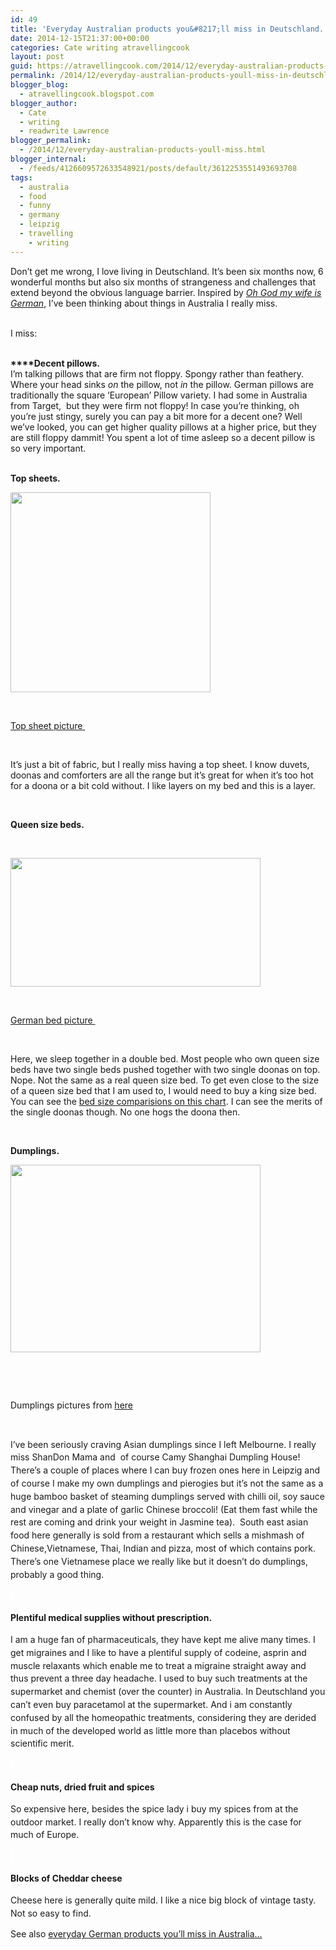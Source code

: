 ```yaml
---
id: 49
title: 'Everyday Australian products you&#8217;ll miss in Deutschland.'
date: 2014-12-15T21:37:00+00:00
categories: Cate writing atravellingcook
layout: post
guid: https://atravellingcook.com/2014/12/everyday-australian-products-youll-miss-in-deutschland.html
permalink: /2014/12/everyday-australian-products-youll-miss-in-deutschland.html
blogger_blog:
  - atravellingcook.blogspot.com
blogger_author:
  - Cate
  - writing
  - readwrite Lawrence
blogger_permalink:
  - /2014/12/everyday-australian-products-youll-miss.html
blogger_internal:
  - /feeds/4126609572633548921/posts/default/3612253551493693708
tags:
  - australia
  - food
  - funny
  - germany
  - leipzig
  - travelling
    - writing
---
```

Don&#8217;t get me wrong, I love living in Deutschland. It&#8217;s been six months now, 6 wonderful months but also six months of strangeness and challenges that extend beyond the obvious language barrier. Inspired by <i><a href="https://ohgodmywifeisgerman.com/2014/12/15/tips-from-an-american-expat-everyday-products-youll-miss-after-moving-to-germany/">Oh God my wife is German</a></i>, I&#8217;ve been thinking about things in Australia I really miss.
  
<br /> I miss: 
  
**<br /> ****Decent pillows.**<br /> I&#8217;m talking pillows that are firm not floppy. Spongy rather than feathery. Where your head sinks <i>on </i>the pillow, not <i>in</i> the pillow. German pillows are traditionally the square &#8216;European&#8217; Pillow variety. I had some in Australia from Target,  but they were firm not floppy! In case you&#8217;re thinking, oh you&#8217;re just stingy, surely you can pay a bit more for a decent one? Well we&#8217;ve looked, you can get higher quality pillows at a higher price, but they are still floppy dammit! You spent a lot of time asleep so a decent pillow is so very important. 
  
<br /> **Top sheets.**


  <a  href="https://2.bp.blogspot.com/-bAIyW_QymHY/VI8ebZxWDLI/AAAAAAAAKR0/g_0Hnw0zkGU/s1600/000249311.jpeg"><img src="https://2.bp.blogspot.com/-bAIyW_QymHY/VI8ebZxWDLI/AAAAAAAAKR0/g_0Hnw0zkGU/s1600/000249311.jpeg" alt="" width="320" height="320" border="0" /></a>



   



  <a href="https://www.johnlewis.com/john-lewis-luxury-egyptian-cotton-200-thread-count-flat-sheets/p292226">Top sheet picture </a>



   



  It&#8217;s just a bit of fabric, but I really miss having a top sheet. I know duvets, doonas and comforters are all the range but it&#8217;s great for when it&#8217;s too hot for a doona or a bit cold without. I like layers on my bed and this is a layer. 



   



  <b>Queen size beds. </b>



  <b> </b>



  <a  href="https://4.bp.blogspot.com/-R8M8Ye643hk/VI8hRMPRwfI/AAAAAAAAKSI/iXJ1d0oZdyw/s1600/german-bed.jpg"><img src="https://4.bp.blogspot.com/-R8M8Ye643hk/VI8hRMPRwfI/AAAAAAAAKSI/iXJ1d0oZdyw/s1600/german-bed.jpg" alt="" width="400" height="206" border="0" /></a>



   



  <a href="https://www.tnooz.com/wp-content/uploads/2010/09/german-bed.jpg">German bed picture </a>



   



  Here, we sleep together in a double bed. Most people who own queen size beds have two single beds pushed together with two single doonas on top. Nope. Not the same as a real queen size bed. To get even close to the size of a queen size bed that I am used to, I would need to buy a king size bed. You can see the <a href="https://en.wikipedia.org/wiki/Bed_size">bed size comparisions on this chart</a>. I can see the merits of the single doonas though. No one hogs the doona then. 



   



  <b>Dumplings.</b>



  <a  href="https://4.bp.blogspot.com/-paNKtpmgSJI/VI9C4ddwyTI/AAAAAAAAKS4/x1y6Yn8na4M/s1600/20110406-chinese-appetizers-dumplings-16.jpg"><img src="https://4.bp.blogspot.com/-paNKtpmgSJI/VI9C4ddwyTI/AAAAAAAAKS4/x1y6Yn8na4M/s1600/20110406-chinese-appetizers-dumplings-16.jpg" alt="" width="400" height="300" border="0" /></a>



  <b> </b>



  <b> </b>



  Dumplings pictures from <a href="https://www.seriouseats.com/2011/04/homemade-fried-dumplings-pork-chinese-appetizers-slideshow.html">here</a>



  <b> </b>



  <span style="background-color: white; line-height: 20.7900009155273px;">I&#8217;ve been seriously craving Asian dumplings since I left Melbourne. I really miss <a style="background-color: white; line-height: 20.7900009155273px; text-decoration: none;" href="https://www.broadsheet.com.au/melbourne/food-and-drink/directory/restaurant/shandong-mama">ShanDon Mama </a><span style="background-color: white; line-height: 20.7900009155273px;">and  of course <a style="background-color: white; line-height: 20.7900009155273px; text-decoration: none;" href="https://www.urbanspoon.com/r/71/760392/restaurant/CBD/Camy-Shanghai-Dumpling-Melbourne">Camy Shanghai Dumpling House</a><span style="background-color: white; line-height: 20.7900009155273px;">! There&#8217;s a couple of places where I can buy frozen ones here in Leipzig and of course I make my own dumplings and <a style="background-color: white; line-height: 20.7900009155273px; text-decoration: none;" href="https://atravellingcook.com/2014/07/pierogies.html">pierogies </a><span style="background-color: white; line-height: 20.7900009155273px;">but it&#8217;s not the same as a huge bamboo basket of steaming dumplings served with chilli oil, soy sauce and vinegar and a plate of garlic Chinese broccoli! (Eat them fast while the rest are coming and drink your weight in Jasmine tea).  South east asian food here generally is sold from a restaurant which sells a mishmash of Chinese,Vietnamese, Thai, Indian and pizza, most of which contains pork. There&#8217;s one Vietnamese place we really like but it doesn&#8217;t do dumplings, probably a good thing. 



  <span style="background-color: white; line-height: 20.7900009155273px;"> 



  <span style="background-color: white; line-height: 20.7900009155273px;"><b>Plentiful medical supplies without prescription.</b>



  <span style="background-color: white; line-height: 20.7900009155273px;">I am a huge fan of pharmaceuticals, they have kept me alive many times. I get migraines and I like to have a plentiful supply of codeine, asprin and muscle relaxants which enable me to treat a migraine straight away and thus prevent a three day headache. I used to buy such treatments at the supermarket and chemist (over the counter) in Australia. In Deutschland you can&#8217;t even buy paracetamol at the supermarket. And i am constantly confused by all the homeopathic treatments, considering they are derided in much of the developed world as little more than placebos without scientific merit. 



  <span style="background-color: white; line-height: 20.7900009155273px;"> 



  <span style="background-color: white; line-height: 20.7900009155273px;"><b>Cheap nuts, dried fruit and spices</b>



  <span style="background-color: white; line-height: 20.7900009155273px;">So expensive here, besides the spice lady i buy my spices from at the outdoor market. I really don&#8217;t know why. Apparently this is the case for much of Europe. 



  <span style="background-color: white; line-height: 20.7900009155273px;"> 



  <span style="background-color: white; line-height: 20.7900009155273px;"><b>Blocks of Cheddar cheese</b>



  <span style="background-color: white; line-height: 20.7900009155273px;">Cheese here is generally quite mild. I like a nice big block of vintage tasty. Not so easy to find. 






  See also <a href="https://atravellingcook.com/2014/12/everyday-german-conveniences-youll-miss-in-australia.html">everyday German products you&#8217;ll miss in Australia&#8230;</a>
